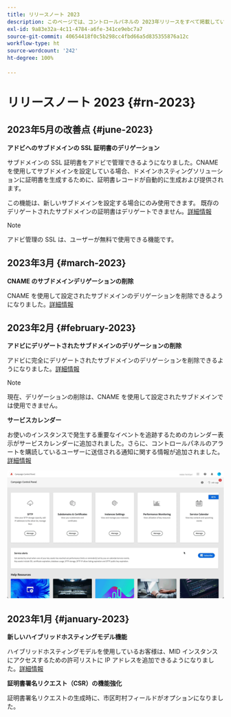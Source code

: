 ```yaml
---
title: リリースノート 2023
description: このページでは、コントロールパネルの 2023年リリースをすべて掲載しています。
exl-id: 9a83e32a-4c11-4784-a6fe-341ce9ebc7a7
source-git-commit: 40654418f0c5b298cc4fbd66a5d835355876a12c
workflow-type: ht
source-wordcount: '242'
ht-degree: 100%

---
```


# リリースノート 2023 {#rn-2023}

## 2023年5月の改善点 {#june-2023}

**アドビへのサブドメインの SSL 証明書のデリゲーション**

サブドメインの SSL 証明書をアドビで管理できるようになりました。CNAME を使用してサブドメインを設定している場合、ドメインホスティングソリューションに証明書を生成するために、証明書レコードが自動的に生成および提供されます。

この機能は、新しいサブドメインを設定する場合にのみ使用できます。 既存のデリゲートされたサブドメインの証明書はデリゲートできません。[詳細情報](../subdomains-certificates/using/setting-up-new-subdomain.md)

>[!NOTE]
>
>アドビ管理の SSL は、ユーザーが無料で使用できる機能です。

## 2023年3月 {#march-2023}

**CNAME のサブドメインデリゲーションの削除**

CNAME を使用して設定されたサブドメインのデリゲーションを削除できるようになりました。[詳細情報](../subdomains-certificates/using/remove-delegated-subdomains.md)

## 2023年2月 {#february-2023}

**アドビにデリゲートされたサブドメインのデリゲーションの削除**

アドビに完全にデリゲートされたサブドメインのデリゲーションを削除できるようになりました。[詳細情報](../subdomains-certificates/using/remove-delegated-subdomains.md)

>[!NOTE]
>
>現在、デリゲーションの削除は、CNAME を使用して設定されたサブドメインでは使用できません。

**サービスカレンダー**

お使いのインスタンスで発生する重要なイベントを追跡するためのカレンダー表示がサービスカレンダーに追加されました。さらに、コントロールパネルのアラートを購読しているユーザーに送信される通知に関する情報が追加されました。[詳細情報](../service-events/service-events.md)

![](assets/do-not-localize/gif-calendar.gif)

## 2023年1月 {#january-2023}

**新しいハイブリッドホスティングモデル機能**

ハイブリッドホスティングモデルを使用しているお客様は、MID インスタンスにアクセスするための許可リストに IP アドレスを追加できるようになりました。[詳細情報](../instances-settings/using/ip-allow-listing-instance-access.md)

**証明書署名リクエスト（CSR）の機能強化**

証明書署名リクエストの生成時に、市区町村フィールドがオプションになりました。
